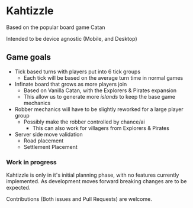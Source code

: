 # Kahtizzle

Based on the popular board game Catan

Intended to be device agnostic (Mobile, and Desktop)

## Game goals

* Tick based turns with players put into 6 tick groups
  * Each tick will be based on the average turn time in normal games
* Infinate board that grows as more players join
  * Based on Vanilla Catan, with the Explorers & Pirates expansion
  * This allow us to generate more *islands* to keep the base game mechanics
* Robber mechanics will have to be slightly reworked for a large player group
  * Possibly make the robber controlled by chance/ai
    * This can also work for villagers from Explorers & Pirates
* Server side move validation
  * Road placement
  * Settlement Placement

### Work in progress

Kahtizzle is only in it's initial planning phase, with no features currently
implemented. As development moves forward breaking changes are to be expected.

Contributions (Both issues and Pull Requests) are welcome.
